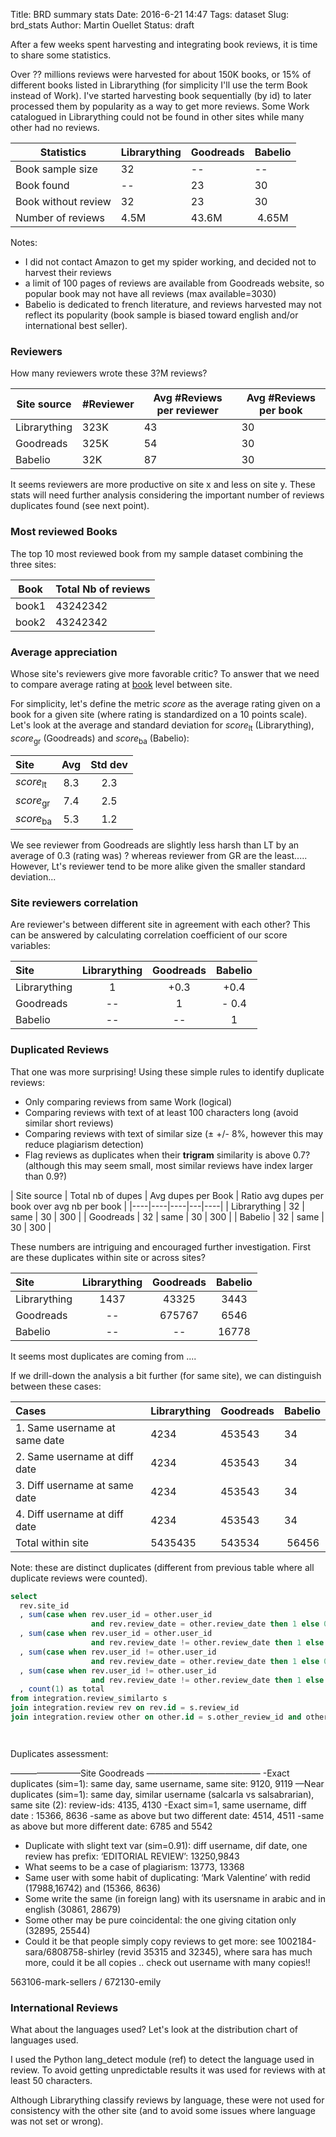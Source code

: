 Title: BRD summary stats
Date: 2016-6-21 14:47
Tags: dataset
Slug: brd_stats
Author: Martin Ouellet
Status: draft

After a few weeks spent harvesting and integrating book reviews, it is time to share some statistics.  

Over ?? millions reviews were harvested for about 150K books, or 15% of different books listed in Librarything (for simplicity I'll use the term Book instead of Work).  I've started harvesting book sequentially (by id) to later processed them by popularity as a way to get more reviews.  Some Work  catalogued in Librarything could not be found in other sites while many other had no reviews.

| Statistics | **Librarything** | **Goodreads** | **Babelio** |
|----|----|----|---|
| Book sample size | 32 | -- | -- |
| Book found | -- | 23 | 30 |
| Book without review | 32 | 23 | 30 |
| Number of reviews |  4.5M | 43.6M | 4.65M |

Notes:

* I did not contact Amazon to get my spider working, and decided not to harvest their reviews
* a limit of 100 pages of reviews are available from Goodreads website, so popular book may not have all reviews (max available=3030)
* Babelio is dedicated to french literature, and reviews harvested may not reflect its popularity (book sample is biased toward english and/or international best seller).


### Reviewers

How many reviewers wrote these 3?M reviews?

| Site source | #Reviewer | Avg #Reviews per reviewer | Avg #Reviews per book |
|----|----|----|---|
| Librarything | 323K | 43 | 30 |
| Goodreads | 325K | 54 | 30 |
| Babelio | 32K | 87 | 30 |


It seems reviewers are more productive on site x and less on site y. These stats will need further analysis considering the important number of reviews duplicates found (see next point).

<!--
-- to set number representation according to local..
\pset numericlocale

select site_id, count(distinct user_id) as "Nb of reviewer"
      , count(1) / count(distinct user_id) as "Avg nb of reviews per reviewer"
      , count(1) / count(distinct work_refid) as "Avg nb of reviews per book"
from integration.review
group by 1;
-->

### Most reviewed Books

The top 10 most reviewed book from my sample dataset combining the three sites:

| Book | Total Nb of reviews |
| ---- | ---- |
| book1 | 43242342 |
| book2 | 43242342 |


<!--
select concat(' | ', w.title, ' | ', count(1), ' |')
from integration.review r
join work_info w on w.work_refid = r.work_refid
group by w.title, w.work_refid
order by 2 desc
limit 20;
-->

### Average appreciation

Whose site's reviewers give more favorable critic?  To answer that we need to compare average rating at <u>book</u> level between site.

For simplicity, let's define the metric _score_ as the average rating given on a book for a given site (where rating is standardized on a 10 points scale).  Let's look at the average and standard deviation for _score_<sub>lt</sub> (Librarything), _score_<sub>gr</sub> (Goodreads) and _score_<sub>ba</sub> (Babelio):

| Site | Avg | Std dev |
| :---- | :----: | :----:|
| _score_<sub>lt</sub> | 8.3  | 2.3 |  
| _score_<sub>gr</sub> | 7.4  | 2.5 |
| _score_<sub>ba</sub> | 5.3  | 1.2 |

We see reviewer from Goodreads are slightly less harsh than LT by an average of 0.3 (rating was) ? whereas reviewer from GR are the least.....
However, Lt's reviewer tend to be more alike given the smaller standard deviation...        


### Site reviewers correlation

Are reviewer's between different site in agreement with each other?  This can be answered by calculating correlation coefficient of our score variables:

| Site          | Librarything | Goodreads | Babelio |
| :-----------  | :----------: | :--------:| :------:|
| Librarything  | 1            | +0.3      |   +0.4  |
| Goodreads     | --           | 1         |   - 0.4 |
| Babelio       | --           |  --       |   1     |


<!--
--base table to construct
create table public.res_stats as
(select work_refid
       , avg(case when site_id = 1 then parsed_rating else null end) as avg_rating_lt
       , stddev(case when site_id = 1 then parsed_rating else null end) as std_rating_lt
       , sum(case when site_id = 1 then 1 else 0 end) as ctn_lt
       , avg(case when site_id = 2 then parsed_rating else null end) as avg_rating_gr
       , stddev(case when site_id = 2 then parsed_rating else null end) as std_rating_gr
       , sum(case when site_id = 2 then 1 else 0 end) as ctn_gr
       , avg(case when site_id = 4 then parsed_rating else null end) as avg_rating_ba
       , stddev(case when site_id = 4 then parsed_rating else null end) as std_rating_ba
       , sum(case when site_id = 4 then 1 else 0 end) as ctn_ba       
from integration.review
group by work_refid);

select
   avg(avg_rating_lt) as mean_lt, avg(std_rating_lt) as std_lt
   , avg(avg_rating_gr) as mean_gr, avg(std_rating_gr) as std_gr
   , avg(avg_rating_ba) as mean_ba, avg(std_rating_ba) as std_ba
   , avg(avg_rating_lt-avg_rating_gr) as mean_lt_gr, avg(std_rating_lt-std_rating_gr) as std_lt_gr
   , avg(avg_rating_lt-avg_rating_ba) as mean_lt_ba, avg(std_rating_lt-std_rating_ba) as std_lt_ba
   , avg(avg_rating_gr-avg_rating_ba) as mean_gr_ba, avg(std_rating_gr-std_rating_ba) as std_gr_ba
   , corr(avg_rating_lt, avg_rating_gr) as corr_lt_gr
   , corr(avg_rating_lt, avg_rating_ba) as corr_lt_ba
   , corr(avg_rating_gr, avg_rating_ba) as corr_gr_ba
from public.res_stats
-->


### Duplicated Reviews

That one was more surprising!  Using these simple rules to identify duplicate reviews:
   - Only comparing reviews from same Work (logical)
   - Comparing reviews with text of at least 100 characters long (avoid similar short reviews)
   - Comparing reviews with text of similar size (&#177; +/- 8%, however this may reduce plagiarism detection)
   - Flag reviews as duplicates when their **trigram** similarity is above 0.7?  (although this may seem small, most similar reviews have index larger than 0.9?)  

| Site source | Total nb of dupes | Avg dupes per Book | Ratio avg dupes per book over avg nb per book |
|----|----|----|---|----|
| Librarything | 32 | same | 30 | 300 |
| Goodreads | 32 | same | 30 | 300 |
| Babelio | 32 | same | 30 | 300 |


<!--
with per_wid as (
 select
       r.work_refid
       , sum(case when dupes.id IS NOT NULL then 1 else 0 end) as Nb_dupes
       , count(1) as Nb_reviews
 from integration.review r
 left join (select review_id as id from integration.review_similarto
            union
            select other_review_id as id from integration.review_similarto) as dupes on (r.id = dupes.id)
 group by 1
 --for perf only.. TO BE REMOVED
 limit 200)
select
     sum(Nb_dupes) as "Total dupes"
     , sum(Nb_reviews) as "Total reviews"
     , avg(Nb_dupes) as "Avg dupes"
     , avg(Nb_dupes) / avg(Nb_reviews) as "Ratio avg dupes over avg nb reviews"
from per_wid;
-->


These numbers are intriguing and encouraged further investigation. First are these duplicates within site or across sites?

| Site          | Librarything | Goodreads | Babelio |
| :-----------  | :----------: | :--------:| :------:|
| Librarything  | 1437 | 43325  |   3443  |
| Goodreads     | --   | 675767 |   6546  |
| Babelio       | --   |  --    |   16778 |

It seems most duplicates are coming from ....


<!--
--here it's just the distinct dupes (the same 2 reviews only be counted once)
select sum(case when r.site_id = 1 and o.site_id = 1 then 1 else 0 end) as "Total within Lt"
     , sum(case when r.site_id = 2 and o.site_id = 2 then 1 else 0 end) as "Total within Gr"
     , sum(case when r.site_id = 4 and o.site_id = 4 then 1 else 0 end) as "Total within Ba"
     , sum(case when r.site_id = 1 and o.site_id = 2 then 1
                when r.site_id = 2 and o.site_id = 1 then 1 else 0 end) as "Total between Lt and Gr"
     , sum(case when r.site_id = 1 and o.site_id = 4 then 1
                when r.site_id = 4 and o.site_id = 1 then 1 else 0 end) as "Total between Lt and Ba"
     , sum(case when r.site_id = 2 and o.site_id = 4 then 1
                when r.site_id = 4 and o.site_id = 2 then 1 else 0 end) as "Total between Gr and Ba"
from integration.review_similarto s
join integration.review r on (s.review_id = r.id)
join integration.review o on (s.other_review_id = o.id);
-->

If we drill-down the analysis a bit further (for same site), we can distinguish between these cases:

| Cases | Librarything | Goodreads | Babelio |
| :---- | ---- | ---- | ---- |
| 1. Same username at same date | 4234 | 453543 | 34 |
| 2. Same username at diff date | 4234 | 453543 | 34 |
| 3. Diff username at same date | 4234 | 453543 | 34 |
| 4. Diff username at diff date | 4234 | 453543 | 34 |
| Total within site | 5435435 | 543534 | 56456 |

Note: these are distinct duplicates (different from previous table where all duplicate reviews were counted).

```sql
select
  rev.site_id
  , sum(case when rev.user_id = other.user_id
                  and rev.review_date = other.review_date then 1 else 0 end) as case1
  , sum(case when rev.user_id = other.user_id
                  and rev.review_date != other.review_date then 1 else 0 end) as case2
  , sum(case when rev.user_id != other.user_id
                  and rev.review_date = other.review_date then 1 else 0 end) as case3
  , sum(case when rev.user_id != other.user_id
                  and rev.review_date != other.review_date then 1 else 0 end) as case4
  , count(1) as total
from integration.review_similarto s
join integration.review rev on rev.id = s.review_id
join integration.review other on other.id = s.other_review_id and other.site_id = rev.site_id




```
Duplicates assessment:

————————Site Goodreads —————————————
-Exact duplicates (sim=1): same day, same username, same site: 9120, 9119
—Near duplicates (sim=1):  same day, similar username (salcarla vs salsabrarian), same site (2):  review-ids: 4135, 4130
-Exact sim=1, same username, diff date : 15366, 8636
-same as above but two different date: 4514, 4511
-same as above but more different date: 6785 and 5542

- Duplicate with slight text var (sim=0.91): diff username, dif date, one review has prefix: ‘EDITORIAL REVIEW’: 13250,9843
- What seems to be a case of plagiarism: 13773, 13368
- Same user with some habit of duplicating: ‘Mark Valentine’ with redid (17988,16742) and (15366, 8636)
- Some write the same (in foreign lang) with its usersname in arabic and in english (30861, 28679)
- Some other may be pure coincidental: the one giving citation only (32895, 25544)
- Could it be that people simply copy reviews to get more: see 1002184-sara/6808758-shirley (revid 35315 and 32345), where sara has much more, could it be all copies .. check out username with many copies!!


563106-mark-sellers / 672130-emily




### International Reviews

What about the languages used?  Let's look at the distribution chart of languages used.

I used the Python lang_detect module (ref) to detect the language used in review.  To avoid getting unpredictable results it was used for reviews with at least 50 characters.   

Although Librarything classify reviews by language, these were not used for consistency with the other site (and to avoid some issues where language was not set or wrong).

<!--
select lang_code, count(1)
from integration.review
where lang_code not in ('--','und') and lang_code is not null
group by 1
limit 20;
-->
